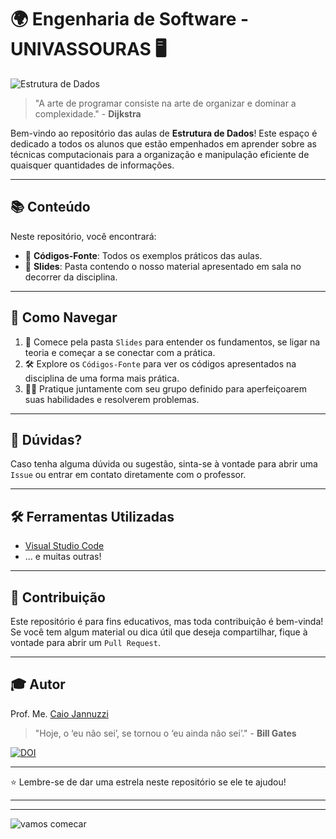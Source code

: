 # 🌍 Engenharia de Software - UNIVASSOURAS 🖥️

![Estrutura de Dados](https://github.com/cjannuzzi/ESW-estrutura-de-dados/assets/95255704/f0f195c7-1092-486c-9d3c-745e845fac8a)




> "A arte de programar consiste na arte de organizar e dominar a complexidade." - **Dijkstra**

Bem-vindo ao repositório das aulas de **Estrutura de Dados**! Este espaço é dedicado a todos os alunos que estão empenhados em aprender sobre as técnicas computacionais para a organização e manipulação eficiente de quaisquer quantidades de informações.

---

## 📚 Conteúdo

Neste repositório, você encontrará:

- 📂 **Códigos-Fonte**: Todos os exemplos práticos das aulas.
- 🧪 **Slides**: Pasta contendo o nosso material apresentado em sala no decorrer da disciplina.

---

## 🧭 Como Navegar

1. 📖 Comece pela pasta `Slides` para entender os fundamentos, se ligar na teoria e começar a se conectar com a prática.
2. 🛠️ Explore os `Códigos-Fonte` para ver os códigos apresentados na disciplina de uma forma mais prática.
3. 🏋️‍♀️ Pratique juntamente com seu grupo definido para aperfeiçoarem suas habilidades e resolverem problemas.

---

## 🤔 Dúvidas?

Caso tenha alguma dúvida ou sugestão, sinta-se à vontade para abrir uma `Issue` ou entrar em contato diretamente com o professor.

---

## 🛠️ Ferramentas Utilizadas

- [Visual Studio Code](https://code.visualstudio.com/)
- ... e muitas outras!
---

## 🙌 Contribuição

Este repositório é para fins educativos, mas toda contribuição é bem-vinda! Se você tem algum material ou dica útil que deseja compartilhar, fique à vontade para abrir um `Pull Request`.

---

## 🎓 Autor

Prof. Me. [Caio Jannuzzi](https://www.linkedin.com/in/caiojannuzzi/)
<br>

> "Hoje, o ‘eu não sei’, se tornou o ‘eu ainda não sei’." - **Bill Gates**
> 
[![DOI](https://zenodo.org/badge/DOI/10.5281/zenodo.10667292.svg)](https://doi.org/10.5281/zenodo.10667292)


---

⭐️ Lembre-se de dar uma estrela neste repositório se ele te ajudou!

---

---


![vamos comecar](https://github.com/cjannuzzi/ESW-lab-prog-back-end/assets/95255704/dca7e2c8-018b-4f96-97cc-a81d316158c9)
